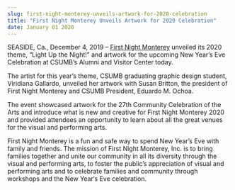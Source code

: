 ```yaml
---
slug: first-night-monterey-unveils-artwork-for-2020-celebration
title: "First Night Monterey Unveils Artwork for 2020 Celebration"
date: January 01 2020
---
```


 
<p>
  SEASIDE, Ca., December 4, 2019 –
  <a href="https://www.firstnightmonterey.org/">First Night Monterey</a> unveiled
  its 2020 theme, “Light Up the Night!” and artwork for the upcoming New Year’s
  Eve Celebration at CSUMB’s Alumni and Visitor Center today.
</p>
<p>
  The artist for this year’s theme, CSUMB graduating graphic design student,
  Viridiana Gallardo, unveiled her artwork with Susan Britton, the president of
  First Night Monterey and CSUMB President, Eduardo M. Ochoa.
</p>
<p>
  The event showcased artwork for the 27th Community Celebration of the Arts and
  introduce what is new and creative for First Night Monterey 2020 and provided
  attendees an opportunity to learn about all the great venues for the visual
  and performing arts.
</p>
<p>
  First Night Monterey is a fun and safe way to spend New Year’s Eve with family
  and friends. The mission of First Night Monterey, Inc. is to bring families
  together and unite our community in all its diversity through the visual and
  performing arts, to foster the public’s appreciation of visual and performing
  arts and to celebrate families and community through workshops and the New
  Year‘s Eve celebration.
</p>
 
